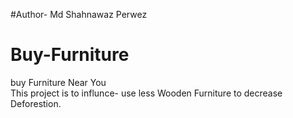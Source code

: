 #Author- Md Shahnawaz Perwez
# Buy-Furniture
buy Furniture Near You<br>
This project is to influnce- use less Wooden Furniture to decrease Deforestion.

